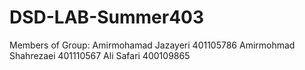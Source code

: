 # DSD-LAB-Summer403
Members of Group:
Amirmohamad Jazayeri 401105786
Amirmohmad Shahrezaei 401110567
Ali Safari 400109865
